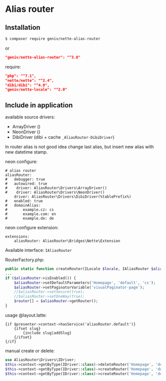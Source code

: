 Alias router
============

Installation
------------
```sh
$ composer require geniv/nette-alias-router
```
or
```json
"geniv/nette-alias-router": "^3.0"
```

require:
```json
"php": "^7.1",
"nette/nette": "^2.4",
"dibi/dibi": "^4.0",
"geniv/nette-locale": "^2.0"
```

Include in application
----------------------

available source drivers:
- ArrayDriver ()
- NeonDriver ()
- DibiDriver (dibi + cache `_AliasRouter-DibiDriver`)

In router alias is not good idea change last alias, but insert new alias with new datetime stamp.

neon configure:
```neon
# alias router
aliasRouter:
#   debugger: true
#   autowired: true
#    driver: AliasRouter\Drivers\ArrayDriver()
#    driver: AliasRouter\Drivers\NeonDriver()
    driver: AliasRouter\Drivers\DibiDriver(%tablePrefix%)
#   enabled: true
#   domainAlias:
#       example.cz: cs
#       example.com: en
#       example.de: de
```

neon configure extension:
```neon
extensions:
    aliasRouter: AliasRouter\Bridges\Nette\Extension
```

Available interface: `IAliasRouter`

RouterFactory.php:
```php
public static function createRouter(ILocale $locale, IAliasRouter $aliasRouter): IRouter
...
if ($aliasRouter->isEnabled()) {
    $aliasRouter->setDefaultParameters('Homepage', 'default', 'cs');
    $aliasRouter->setPaginatorVariable('visualPaginator-page');
    //$aliasRouter->setSecure(true);
    //$aliasRouter->setOneWay(true);
    $router[] = $aliasRouter->getRouter();
}
```

usage @layout.latte:
```latte
{if $presenter->context->hasService('aliasRouter.default')}
    {ifset slug}
        {include slug|addSlug}
    {/ifset}
{/if}
```

manual create or delete:
```php
use AliasRouter\Drivers\IDriver;
$this->context->getByType(IDriver::class)->deleteRouter('Homepage', 'default');
$this->context->getByType(IDriver::class)->createRouter('Homepage', 'default', 'muj alias');
$this->context->getByType(IDriver::class)->createRouter('Homepage', 'default', 'muj alias XX', ['locale' => 'en']);
```
